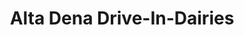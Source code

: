 ---
title: "Alta Dena Drive-In-Dairies"
url: /pasadena/alta-dena-drive-in-dairies/
shop: convenience
---